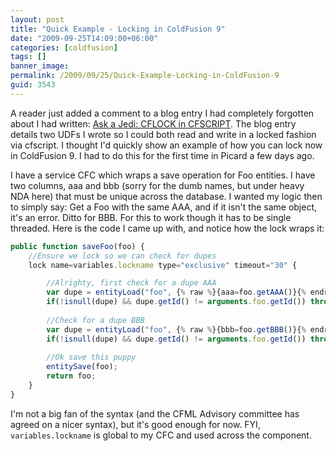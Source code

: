 ```yaml
---
layout: post
title: "Quick Example - Locking in ColdFusion 9"
date: "2009-09-25T14:09:00+06:00"
categories: [coldfusion]
tags: []
banner_image: 
permalink: /2009/09/25/Quick-Example-Locking-in-ColdFusion-9
guid: 3543
---
```


A reader just added a comment to a blog entry I had completely forgotten about I had written: <a href="https://www.raymondcamden.com/2005/08/12/Ask-a-Jedi-CFLOCK-in-CFSCRIPT">Ask a Jedi: CFLOCK in CFSCRIPT</a>. The blog entry details two UDFs I wrote so I could both read and write in a locked fashion via cfscript. I thought I'd quickly show an example of how you can lock now in ColdFusion 9. I had to do this for the first time in Picard a few days ago.

<!--more-->

I have a service CFC which wraps a save operation for Foo entities. I have two columns, aaa and bbb (sorry for the dumb names, but under heavy NDA here) that must be unique across the database. I wanted my logic then to simply say: Get a Foo with the same AAA, and if it isn't the same object, it's an error. Ditto for BBB. For this to work though it has to be single threaded. Here is the code I came up with, and notice how the lock wraps it:

```js
public function saveFoo(foo) {
	//Ensure we lock so we can check for dupes 
	lock name=variables.lockname type="exclusive" timeout="30" {

		//Alrighty, first check for a dupe AAA
		var dupe = entityLoad("foo", {% raw %}{aaa=foo.getAAA()}{% endraw %}, true);
		if(!isnull(dupe) && dupe.getId() != arguments.foo.getId()) throw "A foo with this AAA already exists.";
			
		//Check for a dupe BBB
		var dupe = entityLoad("foo", {% raw %}{bbb=foo.getBBB()}{% endraw %}, true);
		if(!isnull(dupe) && dupe.getId() != arguments.foo.getId()) throw "A foo with this BBB already exists.";
			
		//Ok save this puppy
		entitySave(foo);
		return foo;
	}
}
```

I'm not a big fan of the syntax (and the CFML Advisory committee has agreed on a nicer syntax), but it's good enough for now. FYI, `variables.lockname` is global to my CFC and used across the component.